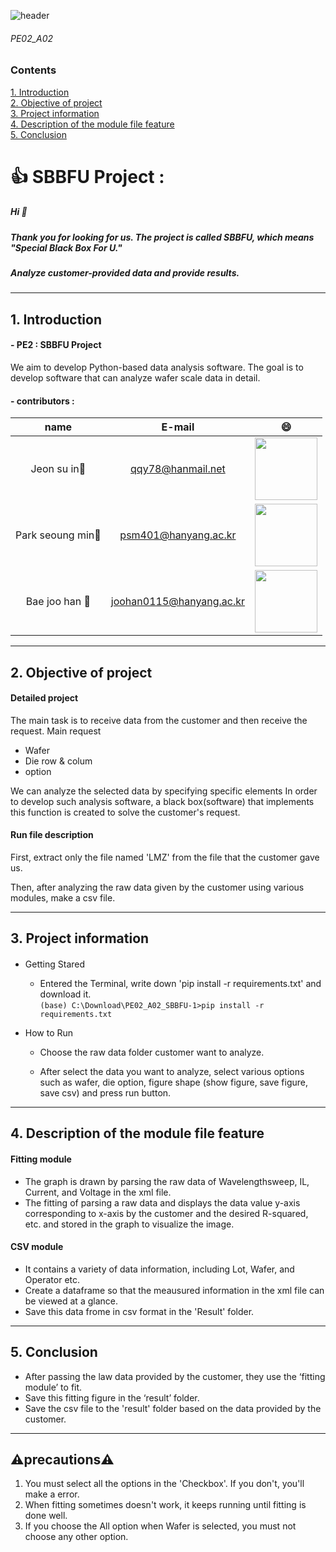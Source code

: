 ![header](https://capsule-render.vercel.app/api?type=wave&color=auto&height=200&section=header&text=SBBFU%20PROJECT&fontSize=50)

###### PE02_A02
### Contents

[1. Introduction](#1-introduction)\
[2. Objective of project](#2-objective-of-project)\
[3. Project information](#3-project-information)\
[4. Description of the module file feature](#4-description-of-the-module-file-feature)\
[5. Conclusion](#5-conclusion)

# 👍 SBBFU Project :
##### Hi :wave:
##### Thank you for looking for us. The project is called SBBFU, which means "Special Black Box For U."
##### Analyze customer-provided data and provide results.

---

## 1. Introduction
#### - PE2 : SBBFU Project
We aim to develop Python-based data analysis software. 
The goal is to develop software that can analyze wafer scale data in detail.
#### - contributors : 
|name|E-mail|:smile:|
|:---:|:---:|:---:|
|Jeon su in:girl:|qqy78@hanmail.net|<img src = "https://user-images.githubusercontent.com/84078034/121825406-2aa98400-cced-11eb-82d7-3fbbb3cdff28.png" width = "100" height = "100">|
|Park seoung min:boy:|psm401@hanyang.ac.kr|<img src = "https://user-images.githubusercontent.com/84078034/121825519-e074d280-cced-11eb-8507-995dd571eaf4.png" width = "100" height = "100">|
|Bae joo han :boy:|joohan0115@hanyang.ac.kr|<img src = "https://user-images.githubusercontent.com/84078034/121825720-e7501500-ccee-11eb-9093-d83795514a94.png" width = "100" height = "100">|

---

## 2. Objective of project
 #### Detailed project 
 The main task is to receive data from the customer and then receive the request.
 Main request 
 + Wafer
 + Die row & colum
 + option
 
 We can analyze the selected data by specifying specific elements
In order to develop such analysis software, a black box(software) that implements this function is created to solve the customer's request.

 #### Run file description
First, extract only the file named 'LMZ' from the file that the customer gave us. 

Then, after analyzing the raw data given by the customer using various modules, make a csv file.

---

## 3. Project information

####
* Getting Stared
   + Entered the Terminal, write down 'pip install -r requirements.txt' and download it. \
``(base) C:\Download\PE02_A02_SBBFU-1>pip install -r requirements.txt``

* How to Run
  + Choose the raw data folder customer want to analyze.
   
  + After select the data you want to analyze, select various options such as wafer, die option, figure shape (show figure, save figure, save csv) and press run button.

---

## 4. Description of the module file feature

#### Fitting module
 -   The graph is drawn by parsing the raw data of Wavelengthsweep, IL, Current, and Voltage in the xml file.
 -   The fitting of parsing a raw data and displays the data value y-axis corresponding to x-axis by the customer and the desired R-squared, etc. and stored in the graph to visualize the image.

#### CSV module
 - It contains a variety of data information, including Lot, Wafer, and Operator etc.
 - Create a dataframe so that the meausured information in the xml file can be viewed at a glance.
 - Save this data frome in csv format in the 'Result' folder.
 
 ---
 
## 5. Conclusion
 - After passing the law data provided by the customer, they use the ‘fitting module’ to fit.
 - Save this fitting figure in the ‘result’ folder.
 - Save the csv file to the 'result' folder based on the data provided by the customer.
---
## :warning:precautions:warning:

 1) You must select all the options in the 'Checkbox'. If you don't, you'll make a error.
 2) When fitting sometimes doesn't work, it keeps running until fitting is done well.
 3) If you choose the All option when Wafer is selected, you must not choose any other option.
 
